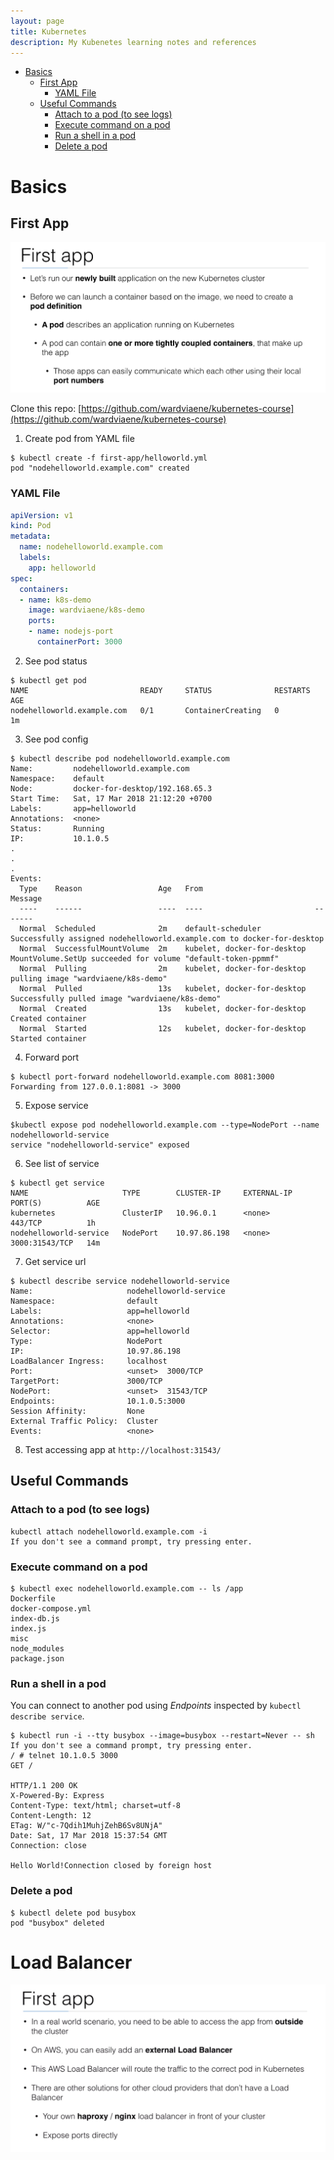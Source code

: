 ```yaml
---
layout: page
title: Kubernetes
description: My Kubenetes learning notes and references
---
```


<!-- TOC -->

- [Basics](#basics)
  - [First App](#first-app)
    - [YAML File](#yaml-file)
  - [Useful Commands](#useful-commands)
    - [Attach to a pod (to see logs)](#attach-to-a-pod-to-see-logs)
    - [Execute command on a pod](#execute-command-on-a-pod)
    - [Run a shell in a pod](#run-a-shell-in-a-pod)
    - [Delete a pod](#delete-a-pod)

<!-- /TOC -->

# Basics

## First App

![](img/first_app.png)

Clone this repo: [https://github.com/wardviaene/kubernetes-course](https://github.com/wardviaene/kubernetes-course)

1) Create pod from YAML file

```
$ kubectl create -f first-app/helloworld.yml
pod "nodehelloworld.example.com" created
```

### YAML File

```yaml
apiVersion: v1
kind: Pod
metadata:
  name: nodehelloworld.example.com
  labels:
    app: helloworld
spec:
  containers:
  - name: k8s-demo
    image: wardviaene/k8s-demo
    ports:
    - name: nodejs-port
      containerPort: 3000
```

2) See pod status

```
$ kubectl get pod
NAME                         READY     STATUS              RESTARTS   AGE
nodehelloworld.example.com   0/1       ContainerCreating   0          1m
```

3) See pod config

```
$ kubectl describe pod nodehelloworld.example.com
Name:         nodehelloworld.example.com
Namespace:    default
Node:         docker-for-desktop/192.168.65.3
Start Time:   Sat, 17 Mar 2018 21:12:20 +0700
Labels:       app=helloworld
Annotations:  <none>
Status:       Running
IP:           10.1.0.5
.
.
.
Events:
  Type    Reason                 Age   From                         Message
  ----    ------                 ----  ----                         -------
  Normal  Scheduled              2m    default-scheduler            Successfully assigned nodehelloworld.example.com to docker-for-desktop
  Normal  SuccessfulMountVolume  2m    kubelet, docker-for-desktop  MountVolume.SetUp succeeded for volume "default-token-ppmmf"
  Normal  Pulling                2m    kubelet, docker-for-desktop  pulling image "wardviaene/k8s-demo"
  Normal  Pulled                 13s   kubelet, docker-for-desktop  Successfully pulled image "wardviaene/k8s-demo"
  Normal  Created                13s   kubelet, docker-for-desktop  Created container
  Normal  Started                12s   kubelet, docker-for-desktop  Started container
```

4) Forward port

```
$ kubectl port-forward nodehelloworld.example.com 8081:3000
Forwarding from 127.0.0.1:8081 -> 3000
```

5) Expose service

```
$kubectl expose pod nodehelloworld.example.com --type=NodePort --name nodehelloworld-service
service "nodehelloworld-service" exposed
```

6) See list of service

```
$ kubectl get service
NAME                     TYPE        CLUSTER-IP     EXTERNAL-IP   PORT(S)          AGE
kubernetes               ClusterIP   10.96.0.1      <none>        443/TCP          1h
nodehelloworld-service   NodePort    10.97.86.198   <none>        3000:31543/TCP   14m
```

7) Get service url

```
$ kubectl describe service nodehelloworld-service
Name:                     nodehelloworld-service
Namespace:                default
Labels:                   app=helloworld
Annotations:              <none>
Selector:                 app=helloworld
Type:                     NodePort
IP:                       10.97.86.198
LoadBalancer Ingress:     localhost
Port:                     <unset>  3000/TCP
TargetPort:               3000/TCP
NodePort:                 <unset>  31543/TCP
Endpoints:                10.1.0.5:3000
Session Affinity:         None
External Traffic Policy:  Cluster
Events:                   <none>
```

8) Test accessing app at `http://localhost:31543/`

## Useful Commands

### Attach to a pod (to see logs)

```
kubectl attach nodehelloworld.example.com -i
If you don't see a command prompt, try pressing enter.
```

###  Execute command on a pod

```
$ kubectl exec nodehelloworld.example.com -- ls /app
Dockerfile
docker-compose.yml
index-db.js
index.js
misc
node_modules
package.json
```

### Run a shell in a pod

You can connect to another pod using *Endpoints* inspected by `kubectl describe service`.

```
$ kubectl run -i --tty busybox --image=busybox --restart=Never -- sh
If you don't see a command prompt, try pressing enter.
/ # telnet 10.1.0.5 3000
GET /

HTTP/1.1 200 OK
X-Powered-By: Express
Content-Type: text/html; charset=utf-8
Content-Length: 12
ETag: W/"c-7Qdih1MuhjZehB6Sv8UNjA"
Date: Sat, 17 Mar 2018 15:37:54 GMT
Connection: close

Hello World!Connection closed by foreign host
```

### Delete a pod

```
$ kubectl delete pod busybox
pod "busybox" deleted
```

# Load Balancer

![](img/load_balancer.jpg)

